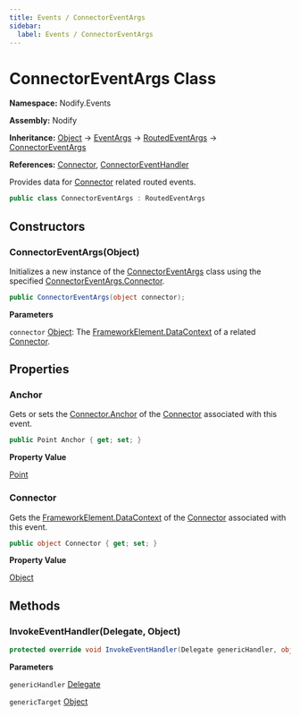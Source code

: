 ```yaml
---
title: Events / ConnectorEventArgs
sidebar:
  label: Events / ConnectorEventArgs
---
```


# ConnectorEventArgs Class  
  
**Namespace:** Nodify.Events  
  
**Assembly:** Nodify  
  
**Inheritance:** [Object](https://docs.microsoft.com/en-us/dotnet/api/System.Object) → [EventArgs](https://docs.microsoft.com/en-us/dotnet/api/System.EventArgs) → [RoutedEventArgs](https://docs.microsoft.com/en-us/dotnet/api/System.Windows.RoutedEventArgs) → [ConnectorEventArgs](Nodify_Events_ConnectorEventArgs)  
  
**References:** [Connector](Nodify_Connector), [ConnectorEventHandler](Nodify_Events_ConnectorEventHandler)  
  
Provides data for [Connector](Nodify_Connector) related routed events.  
  
```csharp  
public class ConnectorEventArgs : RoutedEventArgs  
```  
  
## Constructors  
  
### ConnectorEventArgs(Object)  
  
Initializes a new instance of the [ConnectorEventArgs](Nodify_Events_ConnectorEventArgs) class using the specified [ConnectorEventArgs.Connector](Nodify_Events_ConnectorEventArgs#connector).  
  
```csharp  
public ConnectorEventArgs(object connector);  
```  
  
**Parameters**  
  
`connector` [Object](https://docs.microsoft.com/en-us/dotnet/api/System.Object): The [FrameworkElement.DataContext](https://docs.microsoft.com/en-us/dotnet/api/System.Windows.FrameworkElement#datacontext) of a related [Connector](Nodify_Connector).  
  
## Properties  
  
### Anchor  
  
Gets or sets the [Connector.Anchor](Nodify_Connector#anchor) of the [Connector](Nodify_Connector) associated with this event.  
  
```csharp  
public Point Anchor { get; set; }  
```  
  
**Property Value**  
  
[Point](https://docs.microsoft.com/en-us/dotnet/api/System.Windows.Point)  
  
### Connector  
  
Gets the [FrameworkElement.DataContext](https://docs.microsoft.com/en-us/dotnet/api/System.Windows.FrameworkElement#datacontext) of the [Connector](Nodify_Connector) associated with this event.  
  
```csharp  
public object Connector { get; set; }  
```  
  
**Property Value**  
  
[Object](https://docs.microsoft.com/en-us/dotnet/api/System.Object)  
  
## Methods  
  
### InvokeEventHandler(Delegate, Object)  
  
```csharp  
protected override void InvokeEventHandler(Delegate genericHandler, object genericTarget);  
```  
  
**Parameters**  
  
`genericHandler` [Delegate](https://docs.microsoft.com/en-us/dotnet/api/System.Delegate)  
  
`genericTarget` [Object](https://docs.microsoft.com/en-us/dotnet/api/System.Object)  
  

